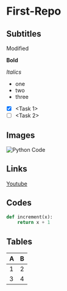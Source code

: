 # First-Repo

## Subtitles

Modified

**Bold**

*Italics*

* one
* two
* three

- [x] <Task 1>
- [ ] <Task 2>

## Images
![Python Code](https://www.renatocandido.org/en/wordpress/wp-content/uploads/2020/10/7-python-code-examples-for-everyday-use-1200x350-c-default.jpg)

## Links
[Youtube](https://www.youtube.com/)

## Codes
``` python
def increment(x):
	return x + 1
```

## Tables
A | B
-- | --
1 | 2
3 | 4
